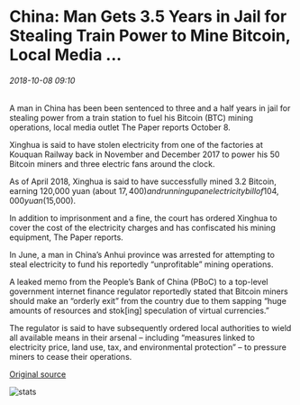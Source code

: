 # China: Man Gets 3.5 Years in Jail for Stealing Train Power to Mine Bitcoin, Local Media ...

###### 2018-10-08 09:10

A man in China has been been sentenced to three and a half years in jail for stealing power from a train station to fuel his Bitcoin (BTC) mining operations, local media outlet The Paper reports October 8.

Xinghua is said to have stolen electricity from one of the factories at Kouquan Railway back in November and December 2017 to power his 50 Bitcoin miners and three electric fans around the clock.

As of April 2018, Xinghua is said to have successfully mined 3.2 Bitcoin, earning 120,000 yuan (about $17,400) and running up an electricity bill of 104,000 yuan ($15,000).

In addition to imprisonment and a fine, the court has ordered Xinghua to cover the cost of the electricity charges and has confiscated his mining equipment, The Paper reports.

In June, a man in China’s Anhui province was arrested for attempting to steal electricity to fund his reportedly “unprofitable” mining operations.

A leaked memo from the People’s Bank of China (PBoC) to a top-level government internet finance regulator reportedly stated that Bitcoin miners should make an “orderly exit” from the country due to them sapping “huge amounts of resources and stok\[ing\] speculation of virtual currencies.”

The regulator is said to have subsequently ordered local authorities to wield all available means in their arsenal – including “measures linked to electricity price, land use, tax, and environmental protection” – to pressure miners to cease their operations.

[Original source](https://cointelegraph.com/news/china-man-gets-35-years-in-jail-for-stealing-train-power-to-mine-bitcoin-local-media)

![stats](https://c.statcounter.com/11760860/0/a89fa40b/1/ "stats")